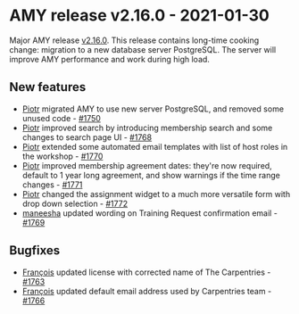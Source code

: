 # AMY release v2.16.0 - 2021-01-30

Major AMY release [v2.16.0][]. This release contains long-time cooking change: migration
to a new database server PostgreSQL. The server will improve AMY performance and work
during high load.


## New features
* [Piotr][] migrated AMY to use new server PostgreSQL, and removed some unused code - [#1750](https://github.com/carpentries/amy/pull/1750)
* [Piotr][] improved search by introducing membership search and some changes to search page UI - [#1768](https://github.com/carpentries/amy/pull/1768)
* [Piotr][] extended some automated email templates with list of host roles in the workshop - [#1770](https://github.com/carpentries/amy/pull/1770)
* [Piotr][] improved membership agreement dates: they're now required, default to 1 year long agreement, and show warnings if the time range changes - [#1771](https://github.com/carpentries/amy/pull/1771)
* [Piotr][] changed the assignment widget to a much more versatile form with drop down selection - [#1772](https://github.com/carpentries/amy/pull/1772)
* [maneesha][] updated wording on Training Request confirmation email - [#1769](https://github.com/carpentries/amy/pull/1769)


## Bugfixes
* [François][] updated license with corrected name of The Carpentries - [#1763](https://github.com/carpentries/amy/pull/1763)
* [François][] updated default email address used by Carpentries team - [#1766](https://github.com/carpentries/amy/pull/1766)


[v2.16.0]: https://github.com/carpentries/amy/milestone/76
[Piotr]: https://github.com/pbanaszkiewicz
[maneesha]: https://github.com/maneesha
[François]: https://github.com/fmichonneau
